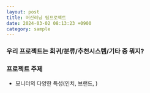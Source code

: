 ```yaml
---
layout: post
title: 머신러닝 팀프로젝트
date: 2024-03-02 08:13:23 +0900
category: sample
---
```


### 우리 프로젝트는 회귀/분류/추천시스템/기타 중 뭐지?

### 프로젝트 주제
- 모니터의 다양한 특성(인치, 브랜드, )